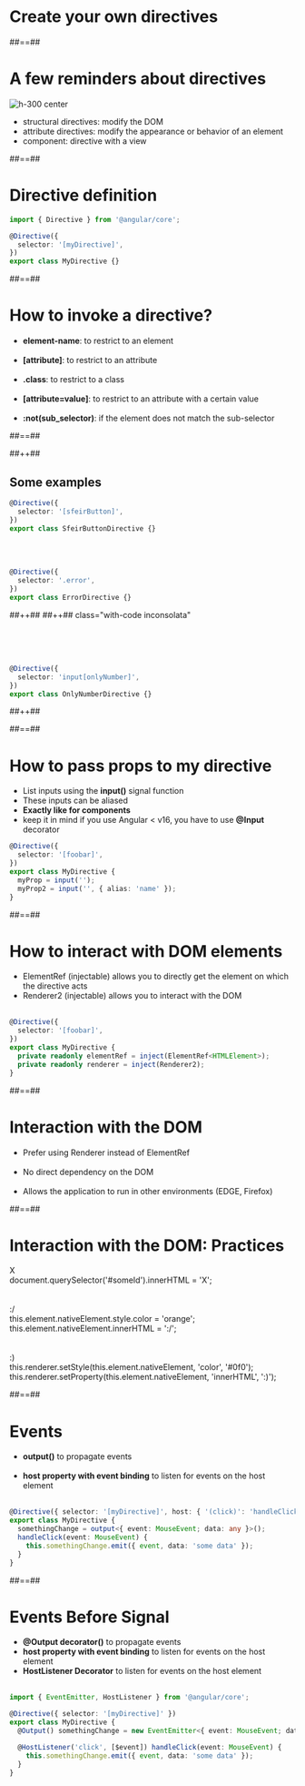 <!-- .slide: class="transition-bg-sfeir-2" -->

# Create your own directives

##==##

<!-- .slide: class="sfeir-basic-slide" -->

# A few reminders about directives

![](assets/images/school/directive/directive_schema.png 'h-300 center') <br/>

- structural directives: modify the DOM<br/>
- attribute directives: modify the appearance or behavior of an element<br/>
- component: directive with a view<br/>

##==##

<!-- .slide: class="with-code inconsolata" -->

# Directive definition

```typescript
import { Directive } from '@angular/core';

@Directive({
  selector: '[myDirective]',
})
export class MyDirective {}
```

<!-- .element: class="big-code" -->

##==##

<!-- .slide -->

# How to invoke a directive?

- <b>element-name</b>: to restrict to an element<br/><br/>
- <b>[attribute]</b>: to restrict to an attribute<br/><br/>
- <b>.class</b>: to restrict to a class<br/><br/>
- <b>[attribute=value]</b>: to restrict to an attribute with a certain value<br/><br/>
- <b>:not(sub_selector)</b>: if the element does not match the sub-selector

##==##

<!-- .slide: class="tc-multiple-columns with-code inconsolata" -->

##++##

## Some examples

```typescript
@Directive({
  selector: '[sfeirButton]',
})
export class SfeirButtonDirective {}
```

<!-- .element: class="big-code" -->

<br/><br/>

```typescript
@Directive({
  selector: '.error',
})
export class ErrorDirective {}
```

<!-- .element: class="big-code" -->

##++##
##++## class="with-code inconsolata"

<br/><br/><br/>

```typescript
@Directive({
  selector: 'input[onlyNumber]',
})
export class OnlyNumberDirective {}
```

<!-- .element: class="big-code" -->

##++##

##==##

<!-- .slide: class="with-code inconsolata" -->

# How to pass props to my directive

- List inputs using the **input()** signal function
- These inputs can be aliased
- **Exactly like for components**
- keep it in mind if you use Angular < v16, you have to use **@Input** decorator

```typescript
@Directive({
  selector: '[foobar]',
})
export class MyDirective {
  myProp = input('');
  myProp2 = input('', { alias: 'name' });
}
```

<!-- .element: class="big-code" -->

##==##

<!-- .slide: class="with-code inconsolata" -->

# How to interact with DOM elements

- ElementRef (injectable) allows you to directly get the element on which the directive acts
- Renderer2 (injectable) allows you to interact with the DOM<br/><br/>

```typescript
@Directive({
  selector: '[foobar]',
})
export class MyDirective {
  private readonly elementRef = inject(ElementRef<HTMLElement>);
  private readonly renderer = inject(Renderer2);
}
```

<!-- .element: class="big-code" -->

##==##

<!-- .slide -->

# Interaction with the DOM

- Prefer using Renderer instead of ElementRef<br/><br/>
- No direct dependency on the DOM<br/><br/>
- Allows the application to run in other environments (EDGE, Firefox)

##==##

<!-- .slide: class="sfeir-basic-slide" -->

# Interaction with the DOM: Practices

<div class="container-practice border-red">
  <div class="icon-satisfaction">X</div>
  <div class="code">document.querySelector('#someId').innerHTML = 'X';</div>
</div>
<br/><br/>
<div class="container-practice border-orange">
  <div class="icon-satisfaction">:/</div>
  <div class="code">this.element.nativeElement.style.color = 'orange';<br/>this.element.nativeElement.innerHTML = ':/';</div>
</div>
<br/><br/>
<div class="container-practice border-green">
  <div class="icon-satisfaction">:)</div>
  <div class="code">this.renderer.setStyle(this.element.nativeElement, 'color', '#0f0');<br/>this.renderer.setProperty(this.element.nativeElement, 'innerHTML', ':)');</div>
</div>

##==##

<!-- .slide: class="with-code inconsolata" -->

# Events

- **output()** to propagate events <br/><br/>
- **host property with event binding** to listen for events on the host element <br/><br/>

```typescript
@Directive({ selector: '[myDirective]', host: { '(click)': 'handleClick($event)' } })
export class MyDirective {
  somethingChange = output<{ event: MouseEvent; data: any }>();
  handleClick(event: MouseEvent) {
    this.somethingChange.emit({ event, data: 'some data' });
  }
}
```

<!-- .element: class="big-code" -->

##==##

<!-- .slide: class="with-code inconsolata" -->

# Events Before Signal

- **@Output decorator()** to propagate events
- **host property with event binding** to listen for events on the host element
- **HostListener Decorator** to listen for events on the host element <br/><br/>

```typescript
import { EventEmitter, HostListener } from '@angular/core';

@Directive({ selector: '[myDirective]' })
export class MyDirective {
  @Output() somethingChange = new EventEmitter<{ event: MouseEvent; data: any }>();

  @HostListener('click', [$event]) handleClick(event: MouseEvent) {
    this.somethingChange.emit({ event, data: 'some data' });
  }
}
```

<!-- .element: class="medium-code" -->
